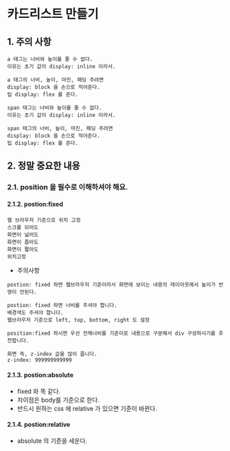 # 카드리스트 만들기

## 1. 주의 사항

```
a 태그는 너비와 높이를 줄 수 없다.
이유는 초기 값이 display: inline 이라서.
```

```
a 태그의 너비, 높이, 마진, 패딩 주려면
display: block 을 손으로 적어준다.
팁 display: flex 를 준다.
```

```
span 태그는 너비와 높이를 줄 수 없다.
이유는 초기 값이 display: inline 이라서.
```

```
span 태그의 너비, 높이, 마진, 패딩 주려면
display: block 을 손으로 적어준다.
팁 display: flex 를 준다.
```

## 2. 정말 중요한 내용

### 2.1. position 을 필수로 이해하셔야 해요.

#### 2.1.2. postion:fixed

```
웹 브라우저 기준으로 위치 고정
스크롤 되어도
화면이 넓어도
화면이 좁아도
화면이 짧아도
위치고정
```

- 주의사항

```
postion: fixed 하면 웹브라우저 기준이라서 화면에 보이는 내용의 레이아웃에서 높이가 반영이 안된다.
```

```
postion: fixed 하면 너비를 주셔야 합니다.
배경색도 주셔야 합니다.
웹브라우저 기준으로 left, top, bottom, right 도 설정
```

```
position:fixed 하시면 우선 전체너비를 기준이로 내용으로 구분해서 div 구성하시기를 추천합니다.
```

```
화면 즉, z-index 값을 많이 줍니다.
z-index: 999999999999
```

#### 2.1.3. postion:absolute

- fixed 와 똑 같다.
- 차이점은 body를 기준으로 한다.
- 반드시 원하는 css 에 relative 가 있으면 기준이 바뀐다.

#### 2.1.4. postion:relative

- absolute 의 기준을 세운다.
